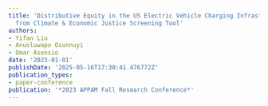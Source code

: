 ```yaml
---
title: 'Distributive Equity in the US Electric Vehicle Charging Infrastructure: Lessons
  from Climate & Economic Justice Screening Tool'
authors:
- Yifan Liu
- Anuoluwapo Osunnuyi
- Omar Asensio
date: '2023-01-01'
publishDate: '2025-05-16T17:30:41.476772Z'
publication_types:
- paper-conference
publication: '*2023 APPAM Fall Research Conference*'
---
```

